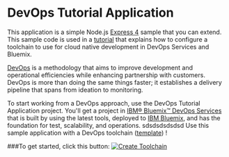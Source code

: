 # DevOps Tutorial Application

This application is a simple Node.js [Express 4](http://expressjs.com/) sample that you can extend. This sample code is used in a [tutorial](https://method.mybluemix.net/devops/method/tutorials/tutorial_automated) that explains how to configure a toolchain to use for cloud native development in DevOps Services and Bluemix. 

[DevOps](https://en.wikipedia.org/wiki/DevOps) is a methodology that aims to improve development and operational efficiencies while enhancing partnership with customers. DevOps is more than doing the same things faster; it establishes a delivery pipeline that spans from ideation to monitoring.  

To start working from a DevOps approach, use the DevOps Tutorial Application project. You'll get a project in [IBM&reg; Bluemix&trade; DevOps Services](https://hub.jazz.net) that is built by using the latest tools, deployed to [IBM Bluemix](https://bluemix.net), and has the foundation for test, scalability, and operations.
sdsdsdsdsdsd
Use this sample application with a DevOps toolchain ([template](https://github.com/open-toolchain/cloud-native-toolchain-tutorial)) !

###To get started, click this button:
[![Create Toolchain](https://console.ng.bluemix.net/devops/graphics/create_toolchain_button.png)](https://new-console.ng.bluemix.net/devops/setup/deploy/?repository=https://github.com/open-toolchain/cloud-native-toolchain-tutorial)
